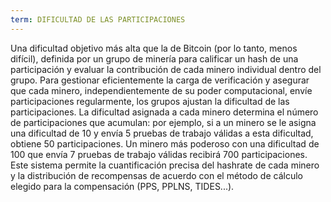 ```yaml
---
term: DIFICULTAD DE LAS PARTICIPACIONES
---
```


Una dificultad objetivo más alta que la de Bitcoin (por lo tanto, menos difícil), definida por un grupo de minería para calificar un hash de una participación y evaluar la contribución de cada minero individual dentro del grupo. Para gestionar eficientemente la carga de verificación y asegurar que cada minero, independientemente de su poder computacional, envíe participaciones regularmente, los grupos ajustan la dificultad de las participaciones. La dificultad asignada a cada minero determina el número de participaciones que acumulan: por ejemplo, si a un minero se le asigna una dificultad de 10 y envía 5 pruebas de trabajo válidas a esta dificultad, obtiene 50 participaciones. Un minero más poderoso con una dificultad de 100 que envía 7 pruebas de trabajo válidas recibirá 700 participaciones. Este sistema permite la cuantificación precisa del hashrate de cada minero y la distribución de recompensas de acuerdo con el método de cálculo elegido para la compensación (PPS, PPLNS, TIDES...).